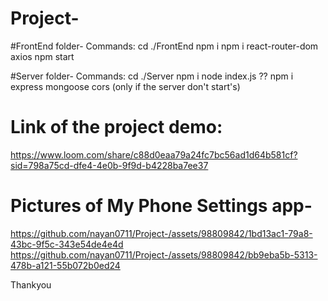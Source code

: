 # Project-

#FrontEnd folder-
Commands: 
cd ./FrontEnd
npm i
npm i react-router-dom axios
npm start

#Server folder-
Commands:
cd ./Server
npm i
node index.js
?? npm i express mongoose cors (only if the server don't start's)

# Link of the project demo:
https://www.loom.com/share/c88d0eaa79a24fc7bc56ad1d64b581cf?sid=798a75cd-dfe4-4e0b-9f9d-b4228ba7ee37

# Pictures of My Phone Settings app-
https://github.com/nayan0711/Project-/assets/98809842/1bd13ac1-79a8-43bc-9f5c-343e54de4e4d
https://github.com/nayan0711/Project-/assets/98809842/bb9eba5b-5313-478b-a121-55b072b0ed24

Thankyou


